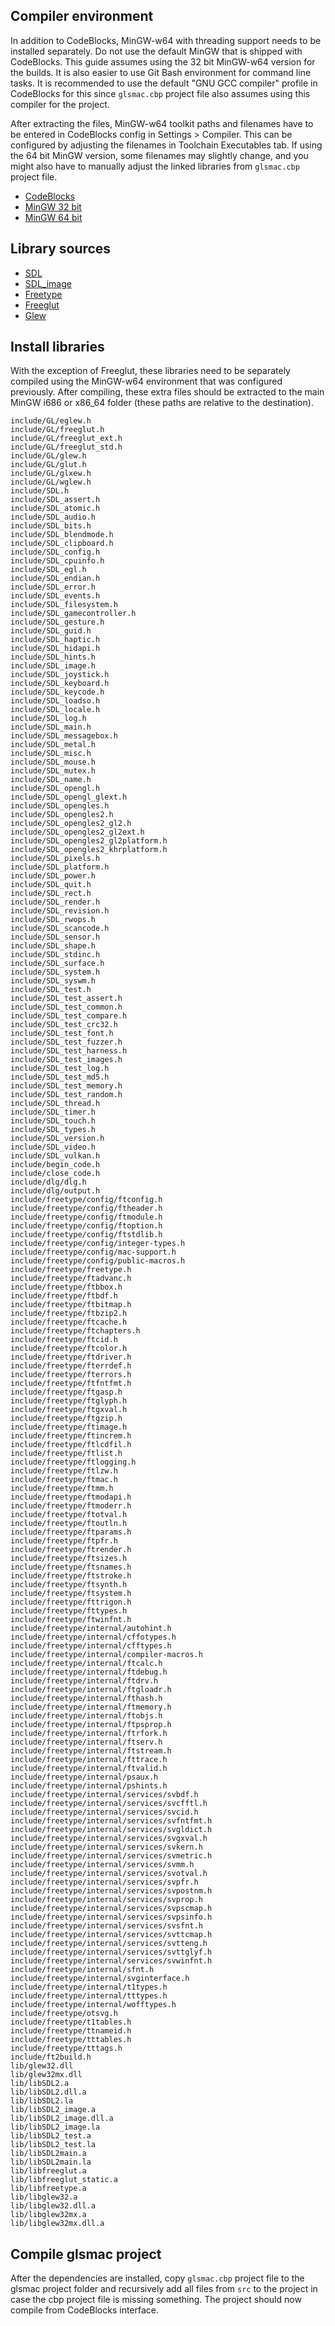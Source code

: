 
## Compiler environment

In addition to CodeBlocks, MinGW-w64 with threading support needs to be installed separately. Do not use the default MinGW that is shipped with CodeBlocks.
This guide assumes using the 32 bit MinGW-w64 version for the builds. It is also easier to use Git Bash environment for command line tasks.
It is recommended to use the default "GNU GCC compiler" profile in CodeBlocks for this since `glsmac.cbp` project file also assumes using this compiler for the project.

After extracting the files, MinGW-w64 toolkit paths and filenames have to be entered in CodeBlocks config in Settings > Compiler.
This can be configured by adjusting the filenames in Toolchain Executables tab. If using the 64 bit MinGW version, some filenames may slightly change,
and you might also have to manually adjust the linked libraries from `glsmac.cbp` project file.

* [CodeBlocks](https://www.codeblocks.org/downloads/binaries/)
* [MinGW 32 bit](https://sourceforge.net/projects/mingw-w64/files/Toolchains%20targetting%20Win32/Personal%20Builds/mingw-builds/8.1.0/threads-posix/dwarf/i686-8.1.0-release-posix-dwarf-rt_v6-rev0.7z)
* [MinGW 64 bit](https://sourceforge.net/projects/mingw-w64/files/Toolchains%20targetting%20Win64/Personal%20Builds/mingw-builds/8.1.0/threads-posix/seh/x86_64-8.1.0-release-posix-seh-rt_v6-rev0.7z)


## Library sources

* [SDL](https://github.com/libsdl-org/SDL/releases/download/release-2.26.2/SDL2-devel-2.26.2-mingw.zip)
* [SDL_image](https://github.com/libsdl-org/SDL_image/releases/download/release-2.6.2/SDL2_image-devel-2.6.2-mingw.zip)
* [Freetype](https://download.savannah.gnu.org/releases/freetype/ft2121.zip)
* [Freeglut](files/freeglut-MinGW-3.0.0-1.mp.zip)
* [Glew](https://github.com/nigels-com/glew/releases/download/glew-2.2.0/glew-2.2.0.zip)


## Install libraries

With the exception of Freeglut, these libraries need to be separately compiled using the MinGW-w64 environment that was configured previously.
After compiling, these extra files should be extracted to the main MinGW i686 or x86_64 folder (these paths are relative to the destination).

    include/GL/eglew.h
    include/GL/freeglut.h
    include/GL/freeglut_ext.h
    include/GL/freeglut_std.h
    include/GL/glew.h
    include/GL/glut.h
    include/GL/glxew.h
    include/GL/wglew.h
    include/SDL.h
    include/SDL_assert.h
    include/SDL_atomic.h
    include/SDL_audio.h
    include/SDL_bits.h
    include/SDL_blendmode.h
    include/SDL_clipboard.h
    include/SDL_config.h
    include/SDL_cpuinfo.h
    include/SDL_egl.h
    include/SDL_endian.h
    include/SDL_error.h
    include/SDL_events.h
    include/SDL_filesystem.h
    include/SDL_gamecontroller.h
    include/SDL_gesture.h
    include/SDL_guid.h
    include/SDL_haptic.h
    include/SDL_hidapi.h
    include/SDL_hints.h
    include/SDL_image.h
    include/SDL_joystick.h
    include/SDL_keyboard.h
    include/SDL_keycode.h
    include/SDL_loadso.h
    include/SDL_locale.h
    include/SDL_log.h
    include/SDL_main.h
    include/SDL_messagebox.h
    include/SDL_metal.h
    include/SDL_misc.h
    include/SDL_mouse.h
    include/SDL_mutex.h
    include/SDL_name.h
    include/SDL_opengl.h
    include/SDL_opengl_glext.h
    include/SDL_opengles.h
    include/SDL_opengles2.h
    include/SDL_opengles2_gl2.h
    include/SDL_opengles2_gl2ext.h
    include/SDL_opengles2_gl2platform.h
    include/SDL_opengles2_khrplatform.h
    include/SDL_pixels.h
    include/SDL_platform.h
    include/SDL_power.h
    include/SDL_quit.h
    include/SDL_rect.h
    include/SDL_render.h
    include/SDL_revision.h
    include/SDL_rwops.h
    include/SDL_scancode.h
    include/SDL_sensor.h
    include/SDL_shape.h
    include/SDL_stdinc.h
    include/SDL_surface.h
    include/SDL_system.h
    include/SDL_syswm.h
    include/SDL_test.h
    include/SDL_test_assert.h
    include/SDL_test_common.h
    include/SDL_test_compare.h
    include/SDL_test_crc32.h
    include/SDL_test_font.h
    include/SDL_test_fuzzer.h
    include/SDL_test_harness.h
    include/SDL_test_images.h
    include/SDL_test_log.h
    include/SDL_test_md5.h
    include/SDL_test_memory.h
    include/SDL_test_random.h
    include/SDL_thread.h
    include/SDL_timer.h
    include/SDL_touch.h
    include/SDL_types.h
    include/SDL_version.h
    include/SDL_video.h
    include/SDL_vulkan.h
    include/begin_code.h
    include/close_code.h
    include/dlg/dlg.h
    include/dlg/output.h
    include/freetype/config/ftconfig.h
    include/freetype/config/ftheader.h
    include/freetype/config/ftmodule.h
    include/freetype/config/ftoption.h
    include/freetype/config/ftstdlib.h
    include/freetype/config/integer-types.h
    include/freetype/config/mac-support.h
    include/freetype/config/public-macros.h
    include/freetype/freetype.h
    include/freetype/ftadvanc.h
    include/freetype/ftbbox.h
    include/freetype/ftbdf.h
    include/freetype/ftbitmap.h
    include/freetype/ftbzip2.h
    include/freetype/ftcache.h
    include/freetype/ftchapters.h
    include/freetype/ftcid.h
    include/freetype/ftcolor.h
    include/freetype/ftdriver.h
    include/freetype/fterrdef.h
    include/freetype/fterrors.h
    include/freetype/ftfntfmt.h
    include/freetype/ftgasp.h
    include/freetype/ftglyph.h
    include/freetype/ftgxval.h
    include/freetype/ftgzip.h
    include/freetype/ftimage.h
    include/freetype/ftincrem.h
    include/freetype/ftlcdfil.h
    include/freetype/ftlist.h
    include/freetype/ftlogging.h
    include/freetype/ftlzw.h
    include/freetype/ftmac.h
    include/freetype/ftmm.h
    include/freetype/ftmodapi.h
    include/freetype/ftmoderr.h
    include/freetype/ftotval.h
    include/freetype/ftoutln.h
    include/freetype/ftparams.h
    include/freetype/ftpfr.h
    include/freetype/ftrender.h
    include/freetype/ftsizes.h
    include/freetype/ftsnames.h
    include/freetype/ftstroke.h
    include/freetype/ftsynth.h
    include/freetype/ftsystem.h
    include/freetype/fttrigon.h
    include/freetype/fttypes.h
    include/freetype/ftwinfnt.h
    include/freetype/internal/autohint.h
    include/freetype/internal/cffotypes.h
    include/freetype/internal/cfftypes.h
    include/freetype/internal/compiler-macros.h
    include/freetype/internal/ftcalc.h
    include/freetype/internal/ftdebug.h
    include/freetype/internal/ftdrv.h
    include/freetype/internal/ftgloadr.h
    include/freetype/internal/fthash.h
    include/freetype/internal/ftmemory.h
    include/freetype/internal/ftobjs.h
    include/freetype/internal/ftpsprop.h
    include/freetype/internal/ftrfork.h
    include/freetype/internal/ftserv.h
    include/freetype/internal/ftstream.h
    include/freetype/internal/fttrace.h
    include/freetype/internal/ftvalid.h
    include/freetype/internal/psaux.h
    include/freetype/internal/pshints.h
    include/freetype/internal/services/svbdf.h
    include/freetype/internal/services/svcfftl.h
    include/freetype/internal/services/svcid.h
    include/freetype/internal/services/svfntfmt.h
    include/freetype/internal/services/svgldict.h
    include/freetype/internal/services/svgxval.h
    include/freetype/internal/services/svkern.h
    include/freetype/internal/services/svmetric.h
    include/freetype/internal/services/svmm.h
    include/freetype/internal/services/svotval.h
    include/freetype/internal/services/svpfr.h
    include/freetype/internal/services/svpostnm.h
    include/freetype/internal/services/svprop.h
    include/freetype/internal/services/svpscmap.h
    include/freetype/internal/services/svpsinfo.h
    include/freetype/internal/services/svsfnt.h
    include/freetype/internal/services/svttcmap.h
    include/freetype/internal/services/svtteng.h
    include/freetype/internal/services/svttglyf.h
    include/freetype/internal/services/svwinfnt.h
    include/freetype/internal/sfnt.h
    include/freetype/internal/svginterface.h
    include/freetype/internal/t1types.h
    include/freetype/internal/tttypes.h
    include/freetype/internal/wofftypes.h
    include/freetype/otsvg.h
    include/freetype/t1tables.h
    include/freetype/ttnameid.h
    include/freetype/tttables.h
    include/freetype/tttags.h
    include/ft2build.h
    lib/glew32.dll
    lib/glew32mx.dll
    lib/libSDL2.a
    lib/libSDL2.dll.a
    lib/libSDL2.la
    lib/libSDL2_image.a
    lib/libSDL2_image.dll.a
    lib/libSDL2_image.la
    lib/libSDL2_test.a
    lib/libSDL2_test.la
    lib/libSDL2main.a
    lib/libSDL2main.la
    lib/libfreeglut.a
    lib/libfreeglut_static.a
    lib/libfreetype.a
    lib/libglew32.a
    lib/libglew32.dll.a
    lib/libglew32mx.a
    lib/libglew32mx.dll.a


## Compile glsmac project

After the dependencies are installed, copy `glsmac.cbp` project file to the glsmac project folder and recursively add all files from `src`
to the project in case the cbp project file is missing something. The project should now compile from CodeBlocks interface.

